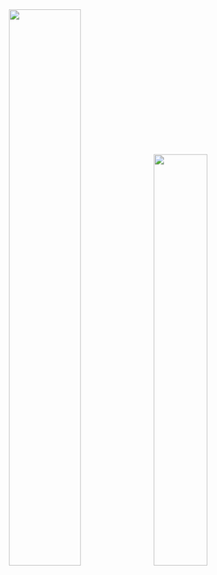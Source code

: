 <div align="center">
</div>
<div align="center">
  <img src='https://github-readme-stats.vercel.app/api?username=SauloAndre&theme=vision-friendly-dark' width="50%">
  <img src='https://github-readme-stats.vercel.app/api/top-langs/?username=SauloAndre&layout=compact&theme=vision-friendly-dark' width="43%">
</div>

